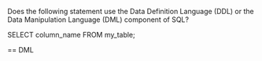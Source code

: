 Does the following statement use the Data Definition Language
(DDL) or the Data Manipulation Language (DML) component of SQL?

SELECT column_name FROM my_table;

==
DML